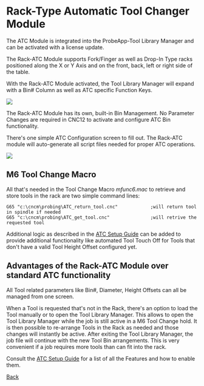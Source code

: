 # Rack-Type Automatic Tool Changer Module
The ATC Module is integrated into the ProbeApp-Tool Library Manager and can be activated with a license update.

The Rack-ATC Module supports Fork/Finger as well as Drop-In Type racks positioned along the X or Y Axis and on the front, back, left or right side of the table.

With the Rack-ATC Module activated, the Tool Library Manager will expand with a Bin# Column as well as ATC specific Function Keys.

![](/images/pa133.png)

The Rack-ATC Module has its own, built-in Bin Management. No Parameter Changes are required in CNC12 to activate and configure ATC Bin functionality.

There's one simple ATC Configuration screen to fill out. The Rack-ATC module will auto-generate all script files needed for proper ATC operations.

![](/images/pa134.png)


## M6 Tool Change Macro
All that's needed in the Tool Change Macro *mfunc6.mac* to retrieve and store tools in the rack are two simple command lines:

```
G65 "c:\cncm\probing\ATC_return_tool.cnc"            ;will return tool in spindle if needed
G65 "c:\cncm\probing\ATC_get_tool.cnc"               ;will retrive the requested tool

```

Additional logic as described in the [ATC Setup Guide](ATCsetup.md) can be added to provide additional functionality like automated Tool Touch Off for Tools that don't have a valid Tool Height Offset configured yet.

## Advantages of the Rack-ATC Module over standard ATC functionality

All Tool related parameters like Bin#, Diameter, Height Offsets can all be managed from one screen.

When a Tool is requested that's not in the Rack, there's an option to load the Tool manually or to open the Tool Library Manager.
This allows to open the Tool Library Manager while the job is still active in a M6 Tool Change hold. 
It is then possible to re-arrange Tools in the Rack as needed and those changes will instantly be active.
After exiting the Tool Library Manager, the job file will continue with the new Tool Bin arrangements.
This is very convenient if a job requires more tools than can fit into the rack.

Consult the [ATC Setup Guide](ATCsetup.md) for a list of all the Features and how to enable them.



[Back](index.md)

